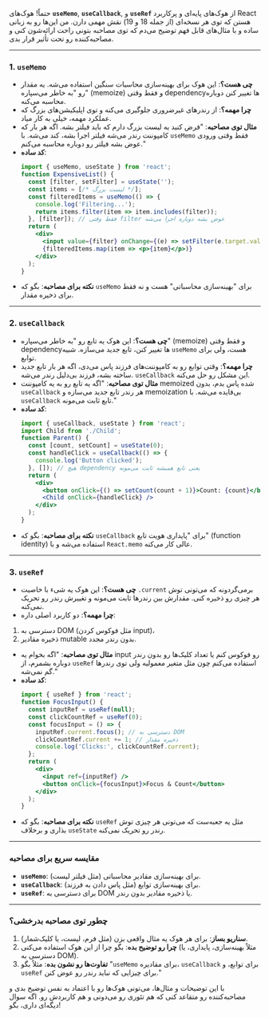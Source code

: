 حتماً! هوک‌های **`useMemo`**, **`useCallback`**, و **`useRef`** از هوک‌های پایه‌ای و پرکاربرد React هستن که توی هر نسخه‌ای (از جمله 18 و 19) نقش مهمی دارن. من این‌ها رو به زبانی ساده و با مثال‌های قابل فهم توضیح می‌دم که توی مصاحبه بتونی راحت ارائه‌شون کنی و مصاحبه‌کننده رو تحت تأثیر قرار بدی.

---

### **1. `useMemo`**
- **چی هست؟**: این هوک برای بهینه‌سازی محاسبات سنگین استفاده می‌شه. یه مقدار رو "به خاطر می‌سپاره" (memoize) و فقط وقتی dependencyها تغییر کنن دوباره محاسبه می‌کنه.
- **چرا مهمه؟**: از رندرهای غیرضروری جلوگیری می‌کنه و توی اپلیکیشن‌های بزرگ که عملکرد مهمه، خیلی به کار میاد.
- **مثال توی مصاحبه**: "فرض کنید یه لیست بزرگ دارم که باید فیلتر بشه. اگه هر بار که کامپوننت رندر می‌شه فیلتر اجرا بشه، کند می‌شه. با `useMemo` فقط وقتی ورودی عوض بشه فیلتر رو دوباره محاسبه می‌کنم."
- **کد ساده**:  
  ```jsx
  import { useMemo, useState } from 'react';
  function ExpensiveList() {
    const [filter, setFilter] = useState('');
    const items = [/* لیست بزرگ */];
    const filteredItems = useMemo(() => {
      console.log('Filtering...');
      return items.filter(item => item.includes(filter));
    }, [filter]); // فقط وقتی filter عوض بشه دوباره اجرا می‌شه
    return (
      <div>
        <input value={filter} onChange={(e) => setFilter(e.target.value)} />
        {filteredItems.map(item => <p>{item}</p>)}
      </div>
    );
  }
  ```
- **نکته برای مصاحبه**: بگو که `useMemo` برای "بهینه‌سازی محاسباتی" هست و نه فقط برای ذخیره مقدار.

---

### **2. `useCallback`**
- **چی هست؟**: این هوک یه تابع رو "به خاطر می‌سپاره" (memoize) و فقط وقتی dependencyها تغییر کنن، تابع جدید می‌سازه. شبیه `useMemo` هست، ولی برای توابع.
- **چرا مهمه؟**: وقتی توابع رو به کامپوننت‌های فرزند پاس می‌دی، اگه هر بار تابع جدید ساخته بشه، فرزند بی‌دلیل رندر می‌شه. `useCallback` این مشکل رو حل می‌کنه.
- **مثال توی مصاحبه**: "اگه یه تابع رو به یه کامپوننت memoized شده پاس بدم، بدون `useCallback` هر رندر تابع جدید می‌سازه و memoization بی‌فایده می‌شه. با `useCallback` تابع ثابت می‌مونه."
- **کد ساده**:  
  ```jsx
  import { useCallback, useState } from 'react';
  import Child from './Child';
  function Parent() {
    const [count, setCount] = useState(0);
    const handleClick = useCallback(() => {
      console.log('Button clicked');
    }, []); // هیچ dependency یعنی تابع همیشه ثابت می‌مونه
    return (
      <div>
        <button onClick={() => setCount(count + 1)}>Count: {count}</button>
        <Child onClick={handleClick} />
      </div>
    );
  }
  ```
- **نکته برای مصاحبه**: بگو که `useCallback` برای "پایداری هویت تابع" (function identity) استفاده می‌شه و با `React.memo` عالی کار می‌کنه.

---

### **3. `useRef`**
- **چی هست؟**: این هوک یه شیء با خاصیت `.current` برمی‌گردونه که می‌تونی توش هر چیزی رو ذخیره کنی. مقدارش بین رندرها ثابت می‌مونه و تغییرش رندر رو تحریک نمی‌کنه.
- **چرا مهمه؟**: دو کاربرد اصلی داره:
1) دسترسی به DOM (مثل فوکوس کردن input)، 
2) ذخیره مقادیر mutable بدون رندر مجدد.
- **مثال توی مصاحبه**: "اگه بخوام یه input رو فوکوس کنم یا تعداد کلیک‌ها رو بدون رندر دوباره بشمرم، از `useRef` استفاده می‌کنم چون مثل متغیر معمولیه ولی توی رندرها گم نمی‌شه."
- **کد ساده**:  
  ```jsx
  import { useRef } from 'react';
  function FocusInput() {
    const inputRef = useRef(null);
    const clickCountRef = useRef(0);
    const focusInput = () => {
      inputRef.current.focus(); // دسترسی به DOM
      clickCountRef.current += 1; // ذخیره مقدار
      console.log('Clicks:', clickCountRef.current);
    };
    return (
      <div>
        <input ref={inputRef} />
        <button onClick={focusInput}>Focus & Count</button>
      </div>
    );
  }
  ```
- **نکته برای مصاحبه**: بگو که `useRef` مثل یه جعبه‌ست که می‌تونی هر چیزی توش بذاری و برخلاف `useState` رندر رو تحریک نمی‌کنه.

---

### **مقایسه سریع برای مصاحبه**
- **`useMemo`**: برای بهینه‌سازی مقادیر محاسباتی (مثل فیلتر لیست).
- **`useCallback`**: برای بهینه‌سازی توابع (مثل پاس دادن به فرزند).
- **`useRef`**: برای دسترسی به DOM یا ذخیره مقادیر بدون رندر.

---

### **چطور توی مصاحبه بدرخشی؟**
1. **سناریو بساز**: برای هر هوک یه مثال واقعی بزن (مثل فرم، لیست، یا کلیک‌شمار).
2. **چرا رو توضیح بده**: بگو چرا از این هوک استفاده می‌کنی (مثلاً بهینه‌سازی، پایداری، یا دسترسی به DOM).
3. **تفاوت‌ها رو نشون بده**: مثلاً بگو "`useMemo` برای مقادیره، `useCallback` برای توابع، و `useRef` برای چیزایی که نباید رندر رو عوض کنن."

با این توضیحات و مثال‌ها، می‌تونی هوک‌ها رو با اعتماد به نفس توضیح بدی و مصاحبه‌کننده رو متقاعد کنی که هم تئوری رو می‌دونی و هم کاربردش رو. اگه سوال دیگه‌ای داری، بگو!